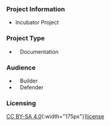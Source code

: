 ### Project Information
* <i class="fas fa-egg" style="color:#233e81;"></i> Incubator Project

### Project Type
* <i class="fas fa-book" style="font-size: 1.2em; color:#233e81;"></i><span style="font-size:1.0em;padding-left:12px;">Documentation</span>

### Audience
* <i class="fas fa-toolbox" style="font-size: 1.2em; color:#233e81;"></i><span style="font-size:1.0em;padding-left:12px;">Builder</span>
* <i class="fas fa-shield-alt" style="font-size: 1.2em; color:#233e81;"></i><span style="font-size:1.0em;padding-left:12px;">Defender</span>

### Licensing
[CC BY-SA 4.0][license-logo]{:width="175px"}][license]

[inc-proj]: https://www.owasp.org/index.php/OWASP_Project_Stages#tab=Incubator_Projects
[lab-proj-logo]: https://raw.githubusercontent.com/OWASP/www--site-theme/master/assets/images/common/owasp_level_labs.svg?sanitize=true
[license]: https://creativecommons.org/licenses/by-sa/4.0/
[license-logo]: https://mirrors.creativecommons.org/presskit/buttons/88x31/svg/by-sa.svg
